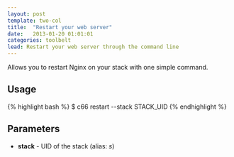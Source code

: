 ```yaml
---
layout: post
template: two-col
title:  "Restart your web server"
date:   2013-01-20 01:01:01
categories: toolbelt
lead: Restart your web server through the command line
---
```


Allows you to restart Nginx on your stack with one simple command.

## Usage
{% highlight bash %}
$ c66 restart --stack STACK_UID
{% endhighlight %}

## Parameters
* <b>stack</b> - UID of the stack (alias: _s_)